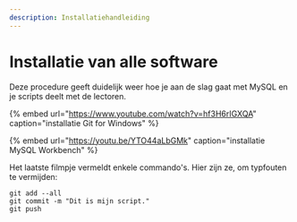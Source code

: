 ```yaml
---
description: Installatiehandleiding
---
```


# Installatie van alle software

Deze procedure geeft duidelijk weer hoe je aan de slag gaat met MySQL en je scripts deelt met de lectoren.

{% embed url="https://www.youtube.com/watch?v=hf3H6rIGXQA" caption="installatie Git for Windows" %}

{% embed url="https://youtu.be/YTO44aLbGMk" caption="installatie MySQL Workbench" %}

Het laatste filmpje vermeldt enkele commando's. Hier zijn ze, om typfouten te vermijden:

```text
git add --all
git commit -m "Dit is mijn script."
git push
```

